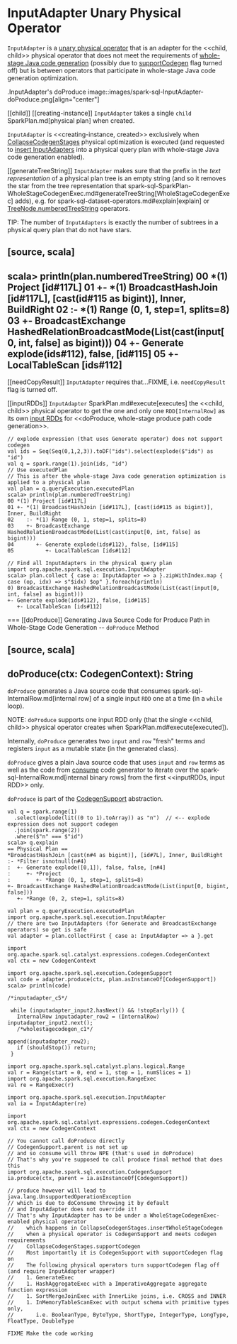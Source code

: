 # InputAdapter Unary Physical Operator

`InputAdapter` is a [unary physical operator](UnaryExecNode.md) that is an adapter for the <<child, child>> physical operator that does not meet the requirements of [whole-stage Java code generation](CodegenSupport.md) (possibly due to [supportCodegen](CodegenSupport.md#supportCodegen) flag turned off) but is between operators that participate in whole-stage Java code generation optimization.

.InputAdapter's doProduce
image::images/spark-sql-InputAdapter-doProduce.png[align="center"]

[[child]]
[[creating-instance]]
`InputAdapter` takes a single `child` SparkPlan.md[physical plan] when created.

`InputAdapter` is <<creating-instance, created>> exclusively when [CollapseCodegenStages](../physical-optimizations/CollapseCodegenStages.md) physical optimization is executed (and requested to [insert InputAdapters](../physical-optimizations/CollapseCodegenStages.md#insertInputAdapter) into a physical query plan with whole-stage Java code generation enabled).

[[generateTreeString]]
`InputAdapter` makes sure that the prefix in the _text representation_ of a physical plan tree is an empty string (and so it removes the star from the tree representation that spark-sql-SparkPlan-WholeStageCodegenExec.md#generateTreeString[WholeStageCodegenExec] adds), e.g. for spark-sql-dataset-operators.md#explain[explain] or [TreeNode.numberedTreeString](../catalyst/TreeNode.md#numberedTreeString) operators.

TIP: The number of `InputAdapters` is exactly the number of subtrees in a physical query plan that do not have stars.

[source, scala]
----
scala> println(plan.numberedTreeString)
00 *(1) Project [id#117L]
01 +- *(1) BroadcastHashJoin [id#117L], [cast(id#115 as bigint)], Inner, BuildRight
02    :- *(1) Range (0, 1, step=1, splits=8)
03    +- BroadcastExchange HashedRelationBroadcastMode(List(cast(input[0, int, false] as bigint)))
04       +- Generate explode(ids#112), false, [id#115]
05          +- LocalTableScan [ids#112]
----

[[needCopyResult]]
`InputAdapter` requires that...FIXME, i.e. `needCopyResult` flag is turned off.

[[inputRDDs]]
`InputAdapter` SparkPlan.md#execute[executes] the <<child, child>> physical operator to get the one and only one `RDD[InternalRow]` as its own [input RDDs](CodegenSupport.md#inputRDDs) for <<doProduce, whole-stage produce path code generation>>.

```text
// explode expression (that uses Generate operator) does not support codegen
val ids = Seq(Seq(0,1,2,3)).toDF("ids").select(explode($"ids") as "id")
val q = spark.range(1).join(ids, "id")
// Use executedPlan
// This is after the whole-stage Java code generation optimization is applied to a physical plan
val plan = q.queryExecution.executedPlan
scala> println(plan.numberedTreeString)
00 *(1) Project [id#117L]
01 +- *(1) BroadcastHashJoin [id#117L], [cast(id#115 as bigint)], Inner, BuildRight
02    :- *(1) Range (0, 1, step=1, splits=8)
03    +- BroadcastExchange HashedRelationBroadcastMode(List(cast(input[0, int, false] as bigint)))
04       +- Generate explode(ids#112), false, [id#115]
05          +- LocalTableScan [ids#112]

// Find all InputAdapters in the physical query plan
import org.apache.spark.sql.execution.InputAdapter
scala> plan.collect { case a: InputAdapter => a }.zipWithIndex.map { case (op, idx) => s"$idx) $op" }.foreach(println)
0) BroadcastExchange HashedRelationBroadcastMode(List(cast(input[0, int, false] as bigint)))
+- Generate explode(ids#112), false, [id#115]
   +- LocalTableScan [ids#112]
```

=== [[doProduce]] Generating Java Source Code for Produce Path in Whole-Stage Code Generation -- `doProduce` Method

[source, scala]
----
doProduce(ctx: CodegenContext): String
----

`doProduce` generates a Java source code that consumes spark-sql-InternalRow.md[internal row] of a single input `RDD` one at a time (in a `while` loop).

NOTE: `doProduce` supports one input RDD only (that the single <<child, child>> physical operator creates when SparkPlan.md#execute[executed]).

Internally, `doProduce` generates two `input` and `row` "fresh" terms and registers `input` as a mutable state (in the generated class).

`doProduce` gives a plain Java source code that uses `input` and `row` terms as well as the code from [consume](CodegenSupport.md#consume) code generator to iterate over the spark-sql-InternalRow.md[internal binary rows] from the first <<inputRDDs, input RDD>> only.

`doProduce` is part of the [CodegenSupport](CodegenSupport.md#doProduce) abstraction.

```text
val q = spark.range(1)
  .select(explode(lit((0 to 1).toArray)) as "n")  // <-- explode expression does not support codegen
  .join(spark.range(2))
  .where($"n" === $"id")
scala> q.explain
== Physical Plan ==
*BroadcastHashJoin [cast(n#4 as bigint)], [id#7L], Inner, BuildRight
:- *Filter isnotnull(n#4)
:  +- Generate explode([0,1]), false, false, [n#4]
:     +- *Project
:        +- *Range (0, 1, step=1, splits=8)
+- BroadcastExchange HashedRelationBroadcastMode(List(input[0, bigint, false]))
   +- *Range (0, 2, step=1, splits=8)

val plan = q.queryExecution.executedPlan
import org.apache.spark.sql.execution.InputAdapter
// there are two InputAdapters (for Generate and BroadcastExchange operators) so get is safe
val adapter = plan.collectFirst { case a: InputAdapter => a }.get

import org.apache.spark.sql.catalyst.expressions.codegen.CodegenContext
val ctx = new CodegenContext

import org.apache.spark.sql.execution.CodegenSupport
val code = adapter.produce(ctx, plan.asInstanceOf[CodegenSupport])
scala> println(code)

/*inputadapter_c5*/

 while (inputadapter_input2.hasNext() && !stopEarly()) {
   InternalRow inputadapter_row2 = (InternalRow) inputadapter_input2.next();
   /*wholestagecodegen_c1*/

append(inputadapter_row2);
   if (shouldStop()) return;
 }
```

```text
import org.apache.spark.sql.catalyst.plans.logical.Range
val r = Range(start = 0, end = 1, step = 1, numSlices = 1)
import org.apache.spark.sql.execution.RangeExec
val re = RangeExec(r)

import org.apache.spark.sql.execution.InputAdapter
val ia = InputAdapter(re)

import org.apache.spark.sql.catalyst.expressions.codegen.CodegenContext
val ctx = new CodegenContext

// You cannot call doProduce directly
// CodegenSupport.parent is not set up
// and so consume will throw NPE (that's used in doProduce)
// That's why you're supposed to call produce final method that does this
import org.apache.spark.sql.execution.CodegenSupport
ia.produce(ctx, parent = ia.asInstanceOf[CodegenSupport])

// produce however will lead to java.lang.UnsupportedOperationException
// which is due to doConsume throwing it by default
// and InputAdapter does not override it!
// That's why InputAdapter has to be under a WholeStageCodegenExec-enabled physical operator
//    which happens in CollapseCodegenStages.insertWholeStageCodegen
//    when a physical operator is CodegenSupport and meets codegen requirements
//    CollapseCodegenStages.supportCodegen
//    Most importantly it is CodegenSupport with supportCodegen flag on
//    The following physical operators turn supportCodegen flag off (and require InputAdapter wrapper)
//    1. GenerateExec
//    1. HashAggregateExec with a ImperativeAggregate aggregate function expression
//    1. SortMergeJoinExec with InnerLike joins, i.e. CROSS and INNER
//    1. InMemoryTableScanExec with output schema with primitive types only,
//       i.e. BooleanType, ByteType, ShortType, IntegerType, LongType, FloatType, DoubleType

FIXME Make the code working
```
